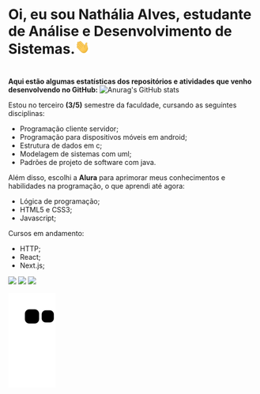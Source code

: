 # Oi, eu sou Nathália Alves, estudante de Análise e Desenvolvimento de Sistemas.<img  src="https://raw.githubusercontent.com/ABSphreak/ABSphreak/master/gifs/Hi.gif" width="30px"><h1> 

**Aqui estão algumas estatísticas dos repositórios e atividades que venho desenvolvendo no GitHub:**
![Anurag's GitHub stats](https://github-readme-stats.vercel.app/api?username=anuraghazra&show_icons=true&theme=radical)
 
Estou no terceiro **(3/5)** semestre da faculdade, cursando as seguintes disciplinas:
* Programação cliente servidor;
* Programação para dispositivos móveis em android;
* Estrutura de dados em c;
* Modelagem de sistemas com uml;
* Padrões de projeto de software com java.

Além disso, escolhi a **Alura** para aprimorar meus conhecimentos e habilidades na programação, o que aprendi até agora: 
* Lógica de programação;
* HTML5 e CSS3;
* Javascript;

Cursos em andamento:
* HTTP;
* React;
* Next.js;
 
<div> 

<a href="https://www.linkedin.com/in/nath%C3%A1lia-alves-292842241/" target="_blank"><img src="https://img.shields.io/badge/-LinkedIn-%230077B5?style=for-the-badge&logo=linkedin&logoColor=white" target="_blank"></a>
<a href = "mailto:nalves520@gmail.com"><img src="https://img.shields.io/badge/-Gmail-%23333?style=for-the-badge&logo=gmail&logoColor=white" target="_blank"></a>
<a href="https://instagram.com/naathalvs" target="_blank"><img src="https://img.shields.io/badge/-Instagram-%23E4405F?style=for-the-badge&logo=instagram&logoColor=white" target="_blank"></a>
 
  ![Snake animation](https://github.com/rafaballerini/rafaballerini/blob/output/github-contribution-grid-snake.svg)
 
</div>
